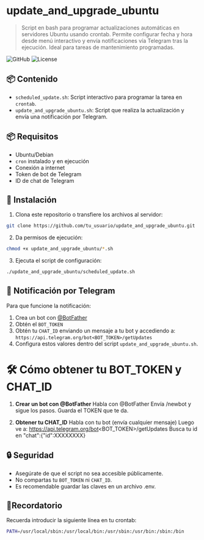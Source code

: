 # update_and_upgrade_ubuntu

> Script en bash para programar actualizaciones automáticas en servidores Ubuntu usando crontab. Permite configurar fecha y hora desde menú interactivo y envía notificaciones vía Telegram tras la ejecución. Ideal para tareas de mantenimiento programadas.

![GitHub](https://img.shields.io/badge/Version-1.0-blue)
![License](https://img.shields.io/badge/License-MIT-green)

## 📦 Contenido

- `scheduled_update.sh`: Script interactivo para programar la tarea en `crontab`.
- `update_and_upgrade_ubuntu.sh`: Script que realiza la actualización y envía una notificación por Telegram.

## 📦 Requisitos

- Ubuntu/Debian
- `cron` instalado y en ejecución
- Conexión a internet
- Token de bot de Telegram
- ID de chat de Telegram

## 🚀 Instalación

1. Clona este repositorio o transfiere los archivos al servidor:

```bash
git clone https://github.com/tu_usuario/update_and_upgrade_ubuntu.git
```

2. Da permisos de ejecución:

```bash
chmod +x update_and_upgrade_ubuntu/*.sh
```

3. Ejecuta el script de configuración:

```bash
./update_and_upgrade_ubuntu/scheduled_update.sh
```

## 📡 Notificación por Telegram

Para que funcione la notificación:

1. Crea un bot con [@BotFather](https://t.me/BotFather)
2. Obtén el `BOT_TOKEN`
3. Obtén tu `CHAT_ID` enviando un mensaje a tu bot y accediendo a:  
   `https://api.telegram.org/bot<BOT_TOKEN>/getUpdates`
4. Configura estos valores dentro del script `update_and_upgrade_ubuntu.sh`.

# 🛠️ Cómo obtener tu BOT_TOKEN y CHAT_ID
1. **Crear un bot con @BotFather**
  Habla con @BotFather
  Envía /newbot y sigue los pasos.
  Guarda el TOKEN que te da.

2. **Obtener tu CHAT_ID**
Habla con tu bot (envía cualquier mensaje)
Luego ve a:
https://api.telegram.org/bot<BOT_TOKEN>/getUpdates
Busca tu id en "chat":{"id":XXXXXXXX}

## 🔒 Seguridad

- Asegúrate de que el script no sea accesible públicamente.
- No compartas tu `BOT_TOKEN` ni `CHAT_ID`.
- Es recomendable guardar las claves en un archivo .env.


## 🧪Recordatorio

Recuerda introducir la siguiente línea en tu crontab:
```bash
PATH=/usr/local/sbin:/usr/local/bin:/usr/sbin:/usr/bin:/sbin:/bin


